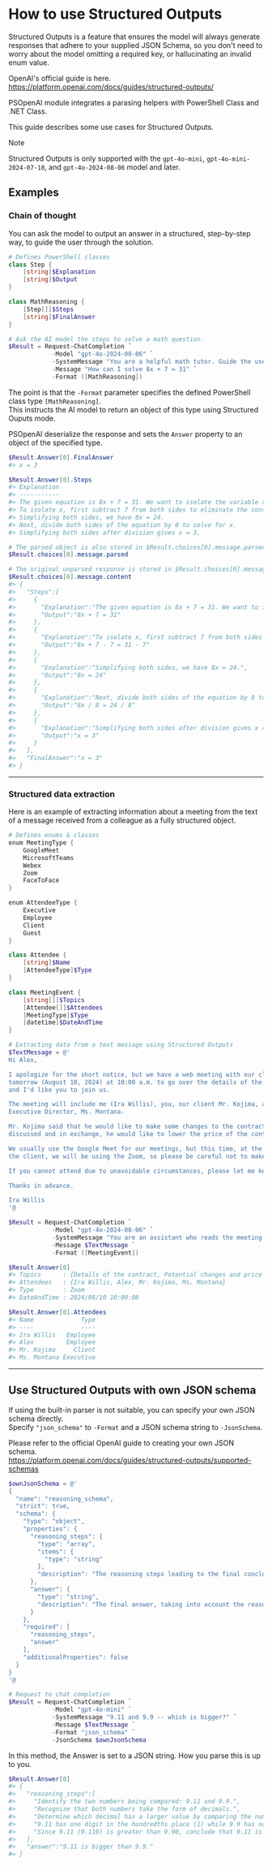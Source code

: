 # How to use Structured Outputs

Structured Outputs is a feature that ensures the model will always generate responses that adhere to your supplied JSON Schema, so you don't need to worry about the model omitting a required key, or hallucinating an invalid enum value.

OpenAI's official guide is here.  
https://platform.openai.com/docs/guides/structured-outputs/

PSOpenAI module integrates a parasing helpers with PowerShell Class and .NET Class.

This guide describes some use cases for Structured Outputs.

> [!NOTE]  
> Structured Outputs is only supported with the `gpt-4o-mini`, `gpt-4o-mini-2024-07-18`, and `gpt-4o-2024-08-06` model and later.

## Examples

### Chain of thought

You can ask the model to output an answer in a structured, step-by-step way, to guide the user through the solution.

```powershell
# Defines PowerShell classes
class Step {
    [string]$Explanation
    [string]$Output
}

class MathReasoning {
    [Step[]]$Steps
    [string]$FinalAnswer
}

# Ask the AI model the steps to solve a math question.
$Result = Request-ChatCompletion `
            -Model "gpt-4o-2024-08-06" `
            -SystemMessage "You are a helpful math tutor. Guide the user through the solution step by step." `
            -Message "How can I solve 8x + 7 = 31" `
            -Format ([MathReasoning])
```

The point is that the `-Format` parameter specifies the defined PowerShell class type `[MathReasoning]`.  
This instructs the AI model to return an object of this type using Structured Ouputs mode.

PSOpenAI deserialize the response and sets the `Answer` property to an object of the specified type.

```powershell
$Result.Answer[0].FinalAnswer
#> x = 3

$Result.Answer[0].Steps
#> Explanation                                                                                       Output
#> -----------                                                                                       ------
#> The given equation is 8x + 7 = 31. We want to isolate the variable x on one side of the equation. 8x + 7 = 31
#> To isolate x, first subtract 7 from both sides to eliminate the constant term on the left side.   8x + 7 - 7 = 31 - 7
#> Simplifying both sides, we have 8x = 24.                                                          8x = 24
#> Next, divide both sides of the equation by 8 to solve for x.                                      8x / 8 = 24 / 8
#> Simplifying both sides after division gives x = 3.                                                x = 3

# The parsed object is also stored in $Result.choices[0].message.parsed
$Result.choices[0].message.parsed

# The original unparsed response is stored in $Result.choices[0].message.content as a JSON format string.
$Result.choices[0].message.content
#> {
#>   "Steps":[
#>     {
#>       "Explanation":"The given equation is 8x + 7 = 31. We want to isolate the variable x on one side of the equation.",
#>       "Output":"8x + 7 = 31"
#>     },
#>     {
#>       "Explanation":"To isolate x, first subtract 7 from both sides to eliminate the constant term on the left side.",
#>       "Output":"8x + 7 - 7 = 31 - 7"
#>     },
#>     {
#>       "Explanation":"Simplifying both sides, we have 8x = 24.",
#>       "Output":"8x = 24"
#>     },
#>     {
#>       "Explanation":"Next, divide both sides of the equation by 8 to solve for x.",
#>       "Output":"8x / 8 = 24 / 8"
#>     },
#>     {
#>       "Explanation":"Simplifying both sides after division gives x = 3.",
#>       "Output":"x = 3"
#>     }
#>   ],
#>   "FinalAnswer":"x = 3"
#> }
```

----

### Structured data extraction

Here is an example of extracting information about a meeting from the text of a message received from a colleague as a fully structured object.

```powershell
# Defines enums & classes
enum MeetingType {
    GoogleMeet
    MicrosoftTeams
    Webex
    Zoom
    FaceToFace
}

enum AttendeeType {
    Executive
    Employee
    Client
    Guest
}

class Attendee {
    [string]$Name
    [AttendeeType]$Type
}

class MeetingEvent {
    [string[]]$Topics
    [Attendee[]]$Attendees
    [MeetingType]$Type
    [datetime]$DateAndTime
}
```

```powershell
# Extracting data from a text message using Structured Outputs
$TextMessage = @'
Hi Alex,

I apologize for the short notice, but we have a web meeting with our client 
tomorrow (August 10, 2024) at 10:00 a.m. to go over the details of the contract, 
and I'd like you to join us.

The meeting will include me (Ira Willis), you, our client Mr. Kojima, and our 
Executive Director, Ms. Montana.

Mr. Kojima said that he would like to make some changes to the contract we 
discussed and in exchange, he would like to lower the price of the contract. Oh well.

We usually use the Google Meet for our meetings, but this time, at the request of 
the client, we will be using the Zoom, so please be careful not to make a mistake.

If you cannot attend due to unavoidable circumstances, please let me know immediately.

Thanks in advance.

Ira Willis
'@

$Result = Request-ChatCompletion `
            -Model "gpt-4o-2024-08-06" `
            -SystemMessage "You are an assistant who reads the meeting information from messages." `
            -Message $TextMessage `
            -Format ([MeetingEvent])

$Result.Answer[0]
#> Topics      : {Details of the contract, Potential changes and price adjustments}
#> Attendees   : {Ira Willis, Alex, Mr. Kojima, Ms. Montana}
#> Type        : Zoom
#> DateAndTime : 2024/08/10 10:00:00

$Result.Answer[0].Attendees
#> Name             Type
#> ----             ----
#> Ira Willis   Employee
#> Alex         Employee
#> Mr. Kojima     Client
#> Ms. Montana Executive
```
----

## Use Structured Outputs with own JSON schema

If using the built-in parser is not suitable, you can specify your own JSON schema directly.  
Specify `"json_schema"` to `-Format` and a JSON schema string to `-JsonSchema`.

Please refer to the official OpenAI guide to creating your own JSON schema.  
https://platform.openai.com/docs/guides/structured-outputs/supported-schemas

```powershell
$ownJsonSchema = @'
{
  "name": "reasoning_schema",
  "strict": true,
  "schema": {
    "type": "object",
    "properties": {
      "reasoning_steps": {
        "type": "array",
        "items": {
          "type": "string"
        },
        "description": "The reasoning steps leading to the final conclusion."
      },
      "answer": {
        "type": "string",
        "description": "The final answer, taking into account the reasoning steps."
      }
    },
    "required": [
      "reasoning_steps",
      "answer"
    ],
    "additionalProperties": false
  }
}
'@

# Request to chat completion
$Result = Request-ChatCompletion `
            -Model "gpt-4o-mini" `
            -SystemMessage "9.11 and 9.9 -- which is bigger?" `
            -Message $TextMessage `
            -Format "json_schema" `
            -JsonSchema $ownJsonSchema
```

In this method, the Answer is set to a JSON string. How you parse this is up to you.

```powershell
$Result.Answer[0]
#> {
#>   "reasoning_steps":[
#>     "Identify the two numbers being compared: 9.11 and 9.9.",
#>     "Recognize that both numbers take the form of decimals.",
#>     "Determine which decimal has a larger value by comparing the numbers directly.",
#>     "9.11 has one digit in the hundredths place (1) while 9.9 has no digits in the hundredths place, effectively being 9.90.",
#>     "Since 9.11 (9.110) is greater than 9.90, conclude that 9.11 is bigger."
#>   ],
#>   "answer":"9.11 is bigger than 9.9."
#> }
```
